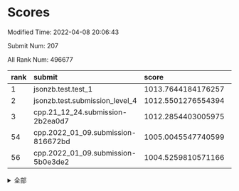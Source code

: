 # Scores

Modified Time: 2022-04-08 20:06:43

Submit Num: 207

All Rank Num: 496677

| rank |               submit               |       score        |       sigma        | pk_num |
| :--- | :--------------------------------- | :----------------- | :----------------- | :----- |
| 1    | jsonzb.test.test_1                 | 1013.7644184176257 | 0.8406013230179487 | 9596   |
| 2    | jsonzb.test.submission_level_4     | 1012.5501276554394 | 0.8015370600727058 | 9596   |
| 3    | cpp.21_12_24.submission-2b2ea0d7   | 1012.2854403005975 | 0.8090687934367985 | 9593   |
| 54   | cpp.2022_01_09.submission-816672bd | 1005.0045547740599 | 0.7125636823381758 | 9598   |
| 56   | cpp.2022_01_09.submission-5b0e3de2 | 1004.5259810571166 | 0.7137445171253758 | 9601   |


<details>
<summary>全部</summary>

| rank |                 submit                 |       score        |       sigma        | pk_num |
| :--- | :------------------------------------- | :----------------- | :----------------- | :----- |
| 1    | jsonzb.test.test_1                     | 1013.7644184176257 | 0.8406013230179487 | 9596   |
| 2    | jsonzb.test.submission_level_4         | 1012.5501276554394 | 0.8015370600727058 | 9596   |
| 3    | cpp.21_12_24.submission-2b2ea0d7       | 1012.2854403005975 | 0.8090687934367985 | 9593   |
| 4    | gobigger.level_3.submission_level_3_47 | 1011.700798209692  | 0.7812612893794757 | 9598   |
| 5    | gobigger.level_3.submission_level_3_3  | 1011.4147481068256 | 0.7745864982775931 | 9596   |
| 6    | gobigger.level_3.submission_level_3_37 | 1011.0655469389188 | 0.7595288575550504 | 9598   |
| 7    | gobigger.level_3.submission_level_3_30 | 1011.0429309054464 | 0.7688787634886525 | 9598   |
| 8    | gobigger.level_3.submission_level_3_36 | 1011.0128980073252 | 0.7684457151335006 | 9596   |
| 9    | gobigger.level_3.submission_level_3_28 | 1010.910259833741  | 0.7601418534287694 | 9599   |
| 10   | gobigger.level_3.submission_level_3_46 | 1010.8219923380153 | 0.7572775838242198 | 9595   |
| 11   | gobigger.level_3.submission_level_3_34 | 1010.7780805787122 | 0.7606264346417098 | 9594   |
| 12   | gobigger.level_3.submission_level_3_19 | 1010.6585105336601 | 0.7741217302126195 | 9598   |
| 13   | gobigger.level_3.submission_level_3_27 | 1010.6350724966439 | 0.7589088910938421 | 9601   |
| 14   | gobigger.level_3.submission_level_3_9  | 1010.4419919529709 | 0.7572186842873551 | 9599   |
| 15   | gobigger.level_3.submission_level_3_1  | 1010.4255145515631 | 0.7823874617667541 | 9607   |
| 16   | gobigger.level_3.submission_level_3_40 | 1010.3955478992451 | 0.7702416364836759 | 9598   |
| 17   | gobigger.level_3.submission_level_3_2  | 1010.3292413629939 | 0.7648031026406861 | 9598   |
| 18   | gobigger.level_3.submission_level_3_5  | 1010.3061181088113 | 0.7510750913764154 | 9594   |
| 19   | gobigger.level_3.submission_level_3_15 | 1010.2902141196729 | 0.8059520547353165 | 9601   |
| 20   | gobigger.level_3.submission_level_3_23 | 1010.2626563394386 | 0.7817761548252623 | 9599   |
| 21   | gobigger.level_3.submission_level_3_33 | 1010.2007138336724 | 0.7768523657141723 | 9601   |
| 22   | gobigger.level_3.submission_level_3_42 | 1010.193949356224  | 0.7760239205910024 | 9594   |
| 23   | gobigger.level_3.submission_level_3_10 | 1010.0840257518279 | 0.7461837943055911 | 9598   |
| 24   | gobigger.level_3.submission_level_3_18 | 1010.079814511924  | 0.7389475997500914 | 9595   |
| 25   | gobigger.level_3.submission_level_3_16 | 1010.0122287815433 | 0.7341869985717222 | 9596   |
| 26   | gobigger.level_3.submission_level_3_41 | 1009.934765705462  | 0.7497957768576874 | 9599   |
| 27   | gobigger.level_3.submission_level_3_45 | 1009.9263816625198 | 0.7432744581715096 | 9599   |
| 28   | gobigger.level_3.submission_level_3_14 | 1009.8524793473532 | 0.7467735417197626 | 9600   |
| 29   | gobigger.level_3.submission_level_3_24 | 1009.813625231325  | 0.7554858932304583 | 9603   |
| 30   | gobigger.level_3.submission_level_3_4  | 1009.6590130257435 | 0.7625830000373703 | 9599   |
| 31   | gobigger.level_3.submission_level_3_38 | 1009.6056778310589 | 0.7541666005525803 | 9598   |
| 32   | gobigger.level_3.submission_level_3_35 | 1009.5825589489326 | 0.7433134827044326 | 9592   |
| 33   | gobigger.level_3.submission_level_3_32 | 1009.5653531980207 | 0.7677697050256284 | 9600   |
| 34   | gobigger.level_3.submission_level_3_12 | 1009.5643037012104 | 0.7571272548192971 | 9599   |
| 35   | gobigger.level_3.submission_level_3_43 | 1009.5532700673281 | 0.7561129582408561 | 9606   |
| 36   | gobigger.level_3.submission_level_3_49 | 1009.5260847436729 | 0.7463924195251775 | 9600   |
| 37   | gobigger.level_3.submission_level_3_20 | 1009.513442231934  | 0.7403343433722408 | 9594   |
| 38   | gobigger.level_3.submission_level_3_13 | 1009.457699314226  | 0.7685478791149449 | 9596   |
| 39   | gobigger.level_3.submission_level_3_7  | 1009.3891107480557 | 0.7751653922997083 | 9594   |
| 40   | gobigger.level_3.submission_level_3_39 | 1009.3880471520788 | 0.761757432405274  | 9597   |
| 41   | gobigger.level_3.submission_level_3_48 | 1009.3748495755983 | 0.7454246437431056 | 9602   |
| 42   | gobigger.level_3.submission_level_3_44 | 1009.3164433091158 | 0.7517611089090475 | 9600   |
| 43   | gobigger.level_3.submission_level_3_26 | 1009.3156153412955 | 0.7475901334618792 | 9601   |
| 44   | gobigger.level_3.submission_level_3_22 | 1009.3034129983047 | 0.7479265689226083 | 9592   |
| 45   | gobigger.level_3.submission_level_3_25 | 1009.2585395806101 | 0.7540456314464963 | 9599   |
| 46   | gobigger.level_3.submission_level_3_17 | 1009.063822770462  | 0.731611311255417  | 9599   |
| 47   | gobigger.level_3.submission_level_3_0  | 1009.0636165178948 | 0.7577294427500645 | 9601   |
| 48   | gobigger.level_3.submission_level_3_31 | 1009.0559726096344 | 0.782309873086513  | 9602   |
| 49   | gobigger.level_3.submission_level_3_6  | 1008.9181645411967 | 0.7596898650655838 | 9597   |
| 50   | gobigger.level_3.submission_level_3_21 | 1008.8980885573684 | 0.7432668357472372 | 9603   |
| 51   | gobigger.level_3.submission_level_3_29 | 1008.5770850708814 | 0.7518165903744155 | 9602   |
| 52   | gobigger.level_3.submission_level_3_8  | 1008.5394423702746 | 0.7420898696378011 | 9600   |
| 53   | gobigger.level_3.submission_level_3_11 | 1008.3334833339586 | 0.7498412547528055 | 9596   |
| 54   | cpp.2022_01_09.submission-816672bd     | 1005.0045547740599 | 0.7125636823381758 | 9598   |
| 55   | gobigger.level_1.submission_level_1_17 | 1004.6755139723185 | 0.7163259804284066 | 9593   |
| 56   | cpp.2022_01_09.submission-5b0e3de2     | 1004.5259810571166 | 0.7137445171253758 | 9601   |
| 57   | gobigger.level_1.submission_level_1_2  | 1004.4635184215301 | 0.7236702087248282 | 9596   |
| 58   | gobigger.level_1.submission_level_1_22 | 1004.4585909057156 | 0.7229282521793859 | 9601   |
| 59   | gobigger.level_1.submission_level_1_10 | 1004.3890018587283 | 0.7183618283503419 | 9598   |
| 60   | gobigger.level_1.submission_level_1_37 | 1004.3764708865822 | 0.7199784332500874 | 9592   |
| 61   | gobigger.level_1.submission_level_1_45 | 1004.3272890978858 | 0.7150699684376652 | 9605   |
| 62   | gobigger.level_1.submission_level_1_12 | 1004.1597324093025 | 0.7221107627097267 | 9591   |
| 63   | gobigger.level_1.submission_level_1_15 | 1003.9750383816398 | 0.7093347886654401 | 9601   |
| 64   | gobigger.level_1.submission_level_1_18 | 1003.9722371964368 | 0.7232885429021756 | 9597   |
| 65   | gobigger.level_1.submission_level_1_28 | 1003.9343883160681 | 0.7147148137948293 | 9599   |
| 66   | gobigger.level_1.submission_level_1_29 | 1003.9282222967065 | 0.7157043065068905 | 9601   |
| 67   | gobigger.level_1.submission_level_1_4  | 1003.8323443967867 | 0.7335330238842    | 9595   |
| 68   | gobigger.level_1.submission_level_1_40 | 1003.7512671476583 | 0.7116155544940937 | 9598   |
| 69   | gobigger.level_1.submission_level_1_33 | 1003.7331244453874 | 0.7183048316256322 | 9591   |
| 70   | gobigger.level_1.submission_level_1_0  | 1003.6757640905817 | 0.7256697951957457 | 9595   |
| 71   | gobigger.level_1.submission_level_1_31 | 1003.6343193122781 | 0.7158892005551672 | 9597   |
| 72   | gobigger.level_1.submission_level_1_48 | 1003.603868545385  | 0.7196187263841151 | 9601   |
| 73   | gobigger.level_1.submission_level_1_11 | 1003.5942217316665 | 0.7100571213654726 | 9600   |
| 74   | gobigger.level_1.submission_level_1_7  | 1003.5815421151332 | 0.7196408502494719 | 9593   |
| 75   | gobigger.level_1.submission_level_1_32 | 1003.5643331790346 | 0.7342028355360084 | 9599   |
| 76   | gobigger.level_1.submission_level_1_43 | 1003.5183815827021 | 0.7042438346120905 | 9598   |
| 77   | gobigger.level_1.submission_level_1_25 | 1003.4730435932757 | 0.7135022232487827 | 9596   |
| 78   | gobigger.level_1.submission_level_1_30 | 1003.4629751219159 | 0.7249292497670029 | 9601   |
| 79   | gobigger.level_1.submission_level_1_47 | 1003.4434143903576 | 0.7211254744493767 | 9602   |
| 80   | gobigger.level_1.submission_level_1_21 | 1003.4208403133241 | 0.7084212759071498 | 9595   |
| 81   | gobigger.level_1.submission_level_1_34 | 1003.363568979695  | 0.7055874720348246 | 9603   |
| 82   | gobigger.level_1.submission_level_1_23 | 1003.2448995627414 | 0.7128185229368018 | 9603   |
| 83   | gobigger.level_1.submission_level_1_5  | 1003.1255670750766 | 0.7171766042361714 | 9594   |
| 84   | gobigger.level_1.submission_level_1_8  | 1003.0995625488634 | 0.706758840993683  | 9588   |
| 85   | gobigger.level_1.submission_level_1_3  | 1003.0774543804366 | 0.7071131293436778 | 9600   |
| 86   | gobigger.level_1.submission_level_1_19 | 1003.0038025123175 | 0.707499776593779  | 9598   |
| 87   | gobigger.level_1.submission_level_1_49 | 1002.9795026379711 | 0.7165952567611303 | 9590   |
| 88   | gobigger.level_1.submission_level_1_20 | 1002.9018818984756 | 0.7156664422882683 | 9595   |
| 89   | gobigger.level_1.submission_level_1_41 | 1002.8654374315076 | 0.7161668397788632 | 9595   |
| 90   | gobigger.level_1.submission_level_1_16 | 1002.7442068751704 | 0.7046105252253471 | 9596   |
| 91   | gobigger.level_1.submission_level_1_6  | 1002.7329243012816 | 0.7136476569422157 | 9597   |
| 92   | gobigger.level_1.submission_level_1_35 | 1002.6635840642058 | 0.7149513322704255 | 9603   |
| 93   | gobigger.level_1.submission_level_1_9  | 1002.6614698933181 | 0.7073957206066264 | 9598   |
| 94   | gobigger.level_1.submission_level_1_46 | 1002.5829641429826 | 0.700347720636353  | 9598   |
| 95   | gobigger.level_1.submission_level_1_14 | 1002.530057479967  | 0.7084945310542212 | 9601   |
| 96   | gobigger.level_1.submission_level_1_26 | 1002.4682333626317 | 0.7215058909772325 | 9602   |
| 97   | gobigger.level_1.submission_level_1_38 | 1002.3384186687559 | 0.7230833036214455 | 9597   |
| 98   | gobigger.level_1.submission_level_1_36 | 1002.2946395256696 | 0.7142384139264101 | 9598   |
| 99   | gobigger.level_1.submission_level_1_42 | 1002.1774447298397 | 0.7018168042849063 | 9598   |
| 100  | gobigger.level_1.submission_level_1_44 | 1002.1367863533828 | 0.7123075838376975 | 9596   |
| 101  | gobigger.level_1.submission_level_1_13 | 1002.1134218445952 | 0.7180513765347077 | 9601   |
| 102  | gobigger.level_1.submission_level_1_1  | 1002.0173172622533 | 0.7109606314672261 | 9597   |
| 103  | gobigger.level_1.submission_level_1_39 | 1002.0037032612635 | 0.7056968381040736 | 9602   |
| 104  | gobigger.level_1.submission_level_1_27 | 1001.9527078724512 | 0.7076104146580466 | 9595   |
| 105  | gobigger.level_1.submission_level_1_24 | 1001.0084160204066 | 0.7128653937026723 | 9594   |
| 106  | gobigger.random.submission_random_10   | 997.8877302425577  | 0.7042746613806179 | 9599   |
| 107  | gobigger.random.submission_random_26   | 997.7118729601699  | 0.698705149007167  | 9595   |
| 108  | gobigger.random.submission_random_15   | 997.4909125610333  | 0.7087926487599853 | 9596   |
| 109  | gobigger.random.submission_random_25   | 997.2741312222092  | 0.696009325747273  | 9599   |
| 110  | gobigger.random.submission_random_41   | 997.119104671033   | 0.7093538904536844 | 9597   |
| 111  | gobigger.random.submission_random_49   | 996.8977535271622  | 0.7097001261559448 | 9598   |
| 112  | gobigger.random.submission_random_22   | 996.8780982214483  | 0.714438809837289  | 9593   |
| 113  | gobigger.random.submission_random_13   | 996.8340282921909  | 0.7094489688542316 | 9595   |
| 114  | gobigger.random.submission_random_32   | 996.6674278040726  | 0.7035334313083998 | 9599   |
| 115  | gobigger.random.submission_random_34   | 996.5580198158302  | 0.7033586531708313 | 9601   |
| 116  | gobigger.random.submission_random_28   | 996.4733091053129  | 0.7092606194851191 | 9592   |
| 117  | gobigger.random.submission_random_7    | 996.4457533011259  | 0.711045927980386  | 9593   |
| 118  | gobigger.random.submission_random_35   | 996.444476223028   | 0.704864544140898  | 9597   |
| 119  | gobigger.random.submission_random_1    | 996.4257375817576  | 0.7159339956187443 | 9600   |
| 120  | gobigger.random.submission_random_42   | 996.4184198817921  | 0.7158727338411888 | 9592   |
| 121  | gobigger.random.submission_random_6    | 996.3322988151078  | 0.6913465402127631 | 9598   |
| 122  | gobigger.random.submission_random_46   | 996.3234389761845  | 0.7113077217438911 | 9599   |
| 123  | gobigger.random.submission_random_17   | 996.2944738731535  | 0.7098444639970797 | 9596   |
| 124  | gobigger.random.submission_random_3    | 996.2330094937072  | 0.7171719055506124 | 9600   |
| 125  | gobigger.random.submission_random_9    | 996.1493140191568  | 0.7052398763937973 | 9598   |
| 126  | gobigger.random.submission_random_23   | 996.0572279712601  | 0.71893474301658   | 9592   |
| 127  | gobigger.random.submission_random_12   | 996.0506204100159  | 0.7209652225078644 | 9593   |
| 128  | gobigger.random.submission_random_21   | 996.03832291237    | 0.6973960550687686 | 9597   |
| 129  | gobigger.random.submission_random_20   | 995.9491049333748  | 0.7054020288872183 | 9604   |
| 130  | gobigger.random.submission_random_40   | 995.9238627128193  | 0.7216609656835765 | 9597   |
| 131  | gobigger.random.submission_random_2    | 995.899588901145   | 0.7131277639064447 | 9597   |
| 132  | gobigger.random.submission_random_14   | 995.8868626414735  | 0.7136053628857237 | 9594   |
| 133  | gobigger.random.submission_random_4    | 995.8771381984642  | 0.699851004783209  | 9595   |
| 134  | gobigger.random.submission_random_39   | 995.7212136565003  | 0.7155316308444052 | 9597   |
| 135  | gobigger.random.submission_random_29   | 995.7136703278383  | 0.7180420242550305 | 9596   |
| 136  | gobigger.random.submission_random_47   | 995.7068211459837  | 0.7062789057218106 | 9596   |
| 137  | gobigger.random.submission_random_16   | 995.7056724467079  | 0.7271399076773163 | 9596   |
| 138  | gobigger.random.submission_random_11   | 995.7034427728827  | 0.7149774087100103 | 9603   |
| 139  | gobigger.random.submission_random_44   | 995.6963328574029  | 0.7073742465351646 | 9599   |
| 140  | gobigger.random.submission_random_31   | 995.6399075890732  | 0.7225306968403046 | 9598   |
| 141  | gobigger.random.submission_random_43   | 995.6323141103593  | 0.7167451462501019 | 9596   |
| 142  | gobigger.random.submission_random_37   | 995.6257012517773  | 0.7250568632751161 | 9602   |
| 143  | gobigger.random.submission_random_36   | 995.6119690851112  | 0.7071558359178788 | 9598   |
| 144  | gobigger.random.submission_random_5    | 995.5982934265978  | 0.7046259203879153 | 9597   |
| 145  | gobigger.random.submission_random_8    | 995.5814155774365  | 0.7095763466595747 | 9596   |
| 146  | gobigger.random.submission_random_19   | 995.57871932679    | 0.7121004783921328 | 9596   |
| 147  | gobigger.random.submission_random_45   | 995.4114939821368  | 0.7101600470843671 | 9597   |
| 148  | gobigger.random.submission_random_0    | 995.408753400341   | 0.7036713075013469 | 9599   |
| 149  | gobigger.random.submission_random_18   | 995.4060651574686  | 0.7082213370882948 | 9594   |
| 150  | gobigger.random.submission_random_33   | 995.1955633145749  | 0.7301778904712243 | 9597   |
| 151  | gobigger.random.submission_random_24   | 995.1208348594332  | 0.6953477332040156 | 9600   |
| 152  | gobigger.random.submission_random_27   | 995.1036643312725  | 0.7153192773094911 | 9596   |
| 153  | gobigger.random.submission_random_30   | 994.7079430421142  | 0.7206564140553381 | 9601   |
| 154  | gobigger.random.submission_random_48   | 994.5685237616589  | 0.7285953209039417 | 9598   |
| 155  | gobigger.level_2.submission_level_2_19 | 994.2345569884158  | 0.7275736692644558 | 9596   |
| 156  | gobigger.random.submission_random_38   | 994.1441339579468  | 0.7236909379176473 | 9596   |
| 157  | gobigger.level_2.submission_level_2_20 | 994.0916306676944  | 0.7233630952631658 | 9595   |
| 158  | gobigger.level_2.submission_level_2_33 | 993.9472957946296  | 0.7324369127621552 | 9605   |
| 159  | gobigger.level_2.submission_level_2_10 | 993.8454604408429  | 0.722303714950595  | 9598   |
| 160  | gobigger.level_2.submission_level_2_42 | 993.8405686658531  | 0.754158702222668  | 9595   |
| 161  | gobigger.level_2.submission_level_2_47 | 993.7698464145732  | 0.7309766176981588 | 9600   |
| 162  | gobigger.level_2.submission_level_2_18 | 993.4419530984691  | 0.7477793542208385 | 9597   |
| 163  | gobigger.level_2.submission_level_2_3  | 993.4065514703914  | 0.7480665061359603 | 9594   |
| 164  | gobigger.level_2.submission_level_2_1  | 993.3743681589123  | 0.7439509017134309 | 9595   |
| 165  | gobigger.level_2.submission_level_2_7  | 993.2765742660368  | 0.7750450245514044 | 9597   |
| 166  | gobigger.level_2.submission_level_2_11 | 993.2036243199581  | 0.7192078103662225 | 9593   |
| 167  | gobigger.level_2.submission_level_2_43 | 993.1701193042718  | 0.7441668356144031 | 9597   |
| 168  | gobigger.level_2.submission_level_2_4  | 993.1683293596997  | 0.7424577835171854 | 9598   |
| 169  | gobigger.level_2.submission_level_2_24 | 993.1258087711894  | 0.738041572646644  | 9598   |
| 170  | gobigger.level_2.submission_level_2_13 | 993.036583289159   | 0.7322706171277304 | 9600   |
| 171  | gobigger.level_2.submission_level_2_44 | 992.9606261895376  | 0.7285179355852502 | 9602   |
| 172  | gobigger.level_2.submission_level_2_0  | 992.7773993107002  | 0.7475720699410152 | 9599   |
| 173  | gobigger.level_2.submission_level_2_27 | 992.6944578782492  | 0.7389422940830299 | 9598   |
| 174  | gobigger.level_2.submission_level_2_23 | 992.6938369014545  | 0.7530099571517244 | 9600   |
| 175  | gobigger.level_2.submission_level_2_21 | 992.6501423820864  | 0.7340178242106746 | 9595   |
| 176  | gobigger.level_2.submission_level_2_35 | 992.6322404653102  | 0.7295707729705102 | 9596   |
| 177  | gobigger.level_2.submission_level_2_29 | 992.545291349981   | 0.7505147720544485 | 9593   |
| 178  | gobigger.level_2.submission_level_2_48 | 992.5008271773047  | 0.7540422981189941 | 9598   |
| 179  | gobigger.level_2.submission_level_2_6  | 992.4850066903172  | 0.7400221980762896 | 9594   |
| 180  | gobigger.level_2.submission_level_2_15 | 992.4319669520244  | 0.745729239649681  | 9600   |
| 181  | gobigger.level_2.submission_level_2_26 | 992.3448319238571  | 0.7449228845624725 | 9599   |
| 182  | gobigger.level_2.submission_level_2_12 | 992.2315618286244  | 0.7468495083095014 | 9599   |
| 183  | gobigger.level_2.submission_level_2_31 | 992.2178050593811  | 0.7739657108186797 | 9599   |
| 184  | gobigger.level_2.submission_level_2_32 | 992.2098651410172  | 0.7575652208489909 | 9599   |
| 185  | gobigger.level_2.submission_level_2_5  | 992.1987645896149  | 0.7418167293251631 | 9601   |
| 186  | gobigger.level_2.submission_level_2_16 | 992.1965853904983  | 0.7391528688520329 | 9596   |
| 187  | gobigger.level_2.submission_level_2_36 | 992.1267109245664  | 0.744456043224764  | 9597   |
| 188  | gobigger.level_2.submission_level_2_9  | 992.02552437182    | 0.754601547372634  | 9597   |
| 189  | gobigger.level_2.submission_level_2_37 | 991.9835612392858  | 0.7622759437556581 | 9594   |
| 190  | gobigger.level_2.submission_level_2_25 | 991.8025316973412  | 0.7375409580323048 | 9596   |
| 191  | gobigger.level_2.submission_level_2_41 | 991.71903889413    | 0.7447331846704888 | 9598   |
| 192  | gobigger.level_2.submission_level_2_39 | 991.6543311073174  | 0.7567152307804387 | 9597   |
| 193  | gobigger.level_2.submission_level_2_45 | 991.6096682787495  | 0.760413610303795  | 9598   |
| 194  | gobigger.level_2.submission_level_2_14 | 991.5412906051904  | 0.7339785782204402 | 9596   |
| 195  | gobigger.level_2.submission_level_2_8  | 991.4755352806006  | 0.7603294620457771 | 9595   |
| 196  | gobigger.level_2.submission_level_2_34 | 991.4051450324384  | 0.7440073901801149 | 9598   |
| 197  | gobigger.level_2.submission_level_2_38 | 991.2806994431479  | 0.7600843528947525 | 9602   |
| 198  | gobigger.level_2.submission_level_2_17 | 991.1556289870175  | 0.7410975368073814 | 9594   |
| 199  | gobigger.level_2.submission_level_2_22 | 991.0692555963076  | 0.7625529947544026 | 9596   |
| 200  | gobigger.level_2.submission_level_2_40 | 991.0318453173822  | 0.773612659109868  | 9604   |
| 201  | gobigger.level_2.submission_level_2_2  | 990.7839577381552  | 0.7556928313072248 | 9601   |
| 202  | gobigger.level_2.submission_level_2_46 | 990.7650265214572  | 0.7623177109930429 | 9598   |
| 203  | gobigger.level_2.submission_level_2_49 | 990.6703048911452  | 0.767922746204139  | 9598   |
| 204  | gobigger.level_2.submission_level_2_30 | 990.6290367272554  | 0.7621646052298485 | 9596   |
| 205  | gobigger.level_2.submission_level_2_28 | 990.5972904816878  | 0.7437095324632581 | 9595   |
| 206  | gobigger.none.submission_none_0        | 976.683427034371   | 1.3747194433422643 | 9599   |
| 207  | gobigger.none.submission_none_1        | 976.399441026245   | 1.3814619366035428 | 9601   |

</details>